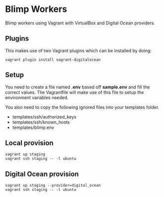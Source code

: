 # Blimp Workers
Blimp workers using Vagrant with VirtualBox and Digital Ocean providers.

## Plugins
This makes use of two Vagrant plugins which can be installed by doing:

```
vagrant plugin install vagrant-digitalocean
```

## Setup
You need to create a file named **.env** based off **sample.env** and fill the correct values. The Vagrantfile will make use of this file to setup the environment variables needed.

You also need to copy the following ignored files into your templates folder.

- templates/ssh/authorized_keys
- templates/ssh/known_hosts
- templates/blimp.env

## Local provision
```
vagrant up staging
vagrant ssh staging -- -l ubuntu
```

## Digital Ocean provision
```
vagrant up staging --provider=digital_ocean
vagrant ssh staging -- -l ubuntu
```